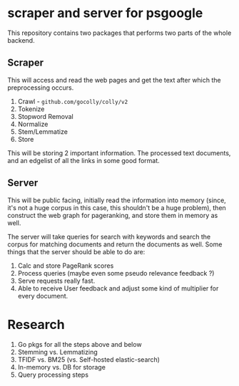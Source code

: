 # scraper and server for psgoogle

This repository contains two packages that performs two parts of the whole backend.

## Scraper
This will access and read the web pages and get the text after which the preprocessing occurs.

1. Crawl - `github.com/gocolly/colly/v2`
2. Tokenize
3. Stopword Removal
4. Normalize
5. Stem/Lemmatize
6. Store

This will be storing 2 important information. The processed text documents, and an edgelist of all the links in some good format.

## Server
This will be public facing, initially read the information into memory (since, it's not a huge corpus in this case, this shouldn't be a huge problem), then
construct the web graph for pageranking, and store them in memory as well.

The server will take queries for search with keywords and search the corpus for matching documents and return the documents as well.
Some things that the server should be able to do are:

1. Calc and store PageRank scores
2. Process queries (maybe even some pseudo relevance feedback ?)
3. Serve requests really fast.
4. Able to receive User feedback and adjust some kind of multiplier for every document.


# Research

1. Go pkgs for all the steps above and below
2. Stemming vs. Lemmatizing
3. TFIDF vs. BM25 (vs. Self-hosted elastic-search)
4. In-memory vs. DB for storage
5. Query processing steps
